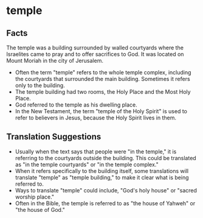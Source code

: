 # temple

## Facts

The temple was a building surrounded by walled courtyards where the Israelites came to pray and to offer sacrifices to God. It was located on Mount Moriah in the city of Jerusalem.

* Often the term "temple" refers to the whole temple complex, including the courtyards that surrounded the main building. Sometimes it refers only to the building.
* The temple building had two rooms, the Holy Place and the Most Holy Place.
* God referred to the temple as his dwelling place.
* In the New Testament, the term "temple of the Holy Spirit" is used to refer to believers in Jesus, because the Holy Spirit lives in them.


## Translation Suggestions



* Usually when the text says that people were "in the temple," it is referring to the courtyards outside the building. This could be translated as "in the temple courtyards" or "in the temple complex."
* When it refers specifically to the building itself, some translations will translate "temple" as "temple building," to make it clear what is being referred to.
* Ways to translate "temple" could include, "God's holy house" or "sacred worship place."
* Often in the Bible, the temple is referred to as "the house of Yahweh" or "the house of God."